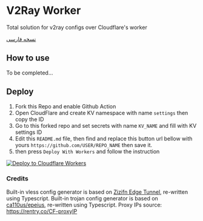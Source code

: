 # V2Ray Worker
 Total solution for v2ray configs over Cloudflare's worker

[نسخه فارسی](https://github.com/vfarid/v2ray-worker/blob/main/README-fa.md)

## How to use

To be completed...

## Deploy 
 1. Fork this Repo and enable Github Action
 2. Open CloudFlare and create KV namespace with name `settings` then copy the ID
 3. Go to this forked repo and set secrets with name `KV_NAME` and fill with KV settings ID
 4. Edit this `README.md` file, then find and replace this button url bellow with yours `https://github.com/USER/REPO_NAME` then save it.
 4. then press `Deploy With Workers` and follow the instruction

[![Deploy to Cloudflare Workers](https://deploy.workers.cloudflare.com/button)](https://deploy.workers.cloudflare.com/?url=https://github.com/mohammadmir/v2ray-worker)

### Credits
Built-in vless config generator is based on [Zizifn Edge Tunnel](https://github.com/zizifn/edgetunnel), re-written using Typescript.
Built-in trojan config generator is based on [ca110us/epeius](https://github.com/ca110us/epeius/tree/main), re-written using Typescript.
Proxy IPs source: https://rentry.co/CF-proxyIP
